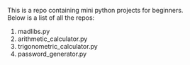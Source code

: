 This is a repo containing mini python projects for beginners.  
Below is a list of all the repos:  
1. madlibs.py
2. arithmetic_calculator.py
3. trigonometric_calculator.py
4. password_generator.py